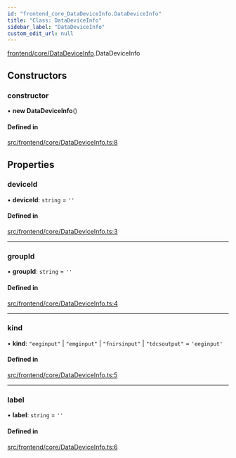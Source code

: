 ```yaml
---
id: "frontend_core_DataDeviceInfo.DataDeviceInfo"
title: "Class: DataDeviceInfo"
sidebar_label: "DataDeviceInfo"
custom_edit_url: null
---
```


[frontend/core/DataDeviceInfo](../modules/frontend_core_DataDeviceInfo).DataDeviceInfo

## Constructors

### constructor

• **new DataDeviceInfo**()

#### Defined in

[src/frontend/core/DataDeviceInfo.ts:8](https://github.com/brainsatplay/datastreams-api-ts/blob/60f94d3/src/frontend/core/DataDeviceInfo.ts#L8)

## Properties

### deviceId

• **deviceId**: `string` = `''`

#### Defined in

[src/frontend/core/DataDeviceInfo.ts:3](https://github.com/brainsatplay/datastreams-api-ts/blob/60f94d3/src/frontend/core/DataDeviceInfo.ts#L3)

___

### groupId

• **groupId**: `string` = `''`

#### Defined in

[src/frontend/core/DataDeviceInfo.ts:4](https://github.com/brainsatplay/datastreams-api-ts/blob/60f94d3/src/frontend/core/DataDeviceInfo.ts#L4)

___

### kind

• **kind**: ``"eeginput"`` \| ``"emginput"`` \| ``"fnirsinput"`` \| ``"tdcsoutput"`` = `'eeginput'`

#### Defined in

[src/frontend/core/DataDeviceInfo.ts:5](https://github.com/brainsatplay/datastreams-api-ts/blob/60f94d3/src/frontend/core/DataDeviceInfo.ts#L5)

___

### label

• **label**: `string` = `''`

#### Defined in

[src/frontend/core/DataDeviceInfo.ts:6](https://github.com/brainsatplay/datastreams-api-ts/blob/60f94d3/src/frontend/core/DataDeviceInfo.ts#L6)
